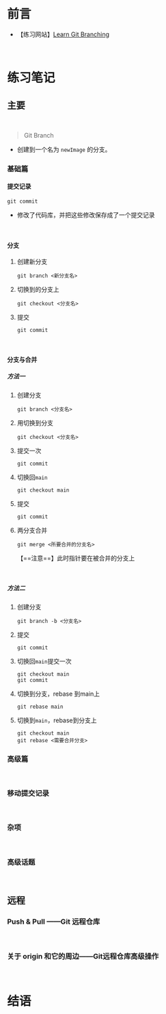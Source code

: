 # 前言

* 【练习网站】[Learn Git Branching](https://learngitbranching.js.org/)

<br>

# 练习笔记

## 主要

<br>

> Git Branch

* 创建到一个名为 `newImage` 的分支。

### 基础篇

#### 提交记录

````shell
git commit
````

- 修改了代码库，并把这些修改保存成了一个提交记录

<br>

#### 分支

1. 创建新分支

   ````shell
   git branch <新分支名>
   ````

2. 切换到的分支上

   ````shell
   git checkout <分支名>
   ````

3. 提交

   ````shell
   git commit
   ````

<br>

#### 分支与合并

##### 方法一

1. 创建分支

   ````shell
   git branch <分支名>
   ````

2. 用切换到分支

   ````shell
   git checkout <分支名>
   ````

3. 提交一次

   ````shell
   git commit
   ````

4. 切换回`main`

   ````shell
   git checkout main
   ````

5. 提交

   ````shell
   git commit
   ````

6. 两分支合并

   ````shell
   git merge <所要合并的分支名>
   ````

   【==注意==】此时指针要在被合并的分支上

<br>

##### 方法二

1. 创建分支

   ````shell
   git branch -b <分支名>
   ````

2. 提交

   ````shell
   git commit
   ````

3. 切换回`main`提交一次

   ````shell
   git checkout main
   git commit
   ````

4. 切换到分支，rebase 到main上

   ````shell
   git rebase main
   ````

5. 切换到`main`，rebase到分支上

   ````shell
   git checkout main
   git rebase <需要合并分支>
   ````

### 高级篇



<br>

### 移动提交记录

<br>

### 杂项

<br>

### 高级话题

<br>

## 远程

### Push & Pull ——Git 远程仓库

<br>

### 关于 origin 和它的周边——Git远程仓库高级操作

<br>

# 结语

